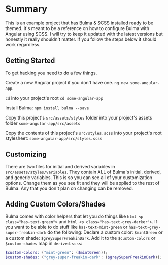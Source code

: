 # Summary

This is an example project that has Bulma & SCSS installed ready to be themed.  It's meant to be a reference on how to configure Bulma with Angular using SCSS.
I will try to keep it updated with the latest versions but honestly it really shouldn't matter.  If you follow the steps below it should work regardless.

## Getting Started

To get hacking you need to do a few things.

Create a new Angular project if you don't have one.  `ng new some-angular-app`.

`cd` into your project's root `cd some-angular-app`

Install Bulma: `npm install bulma --save`

Copy this project's `src/assets/styles` folder into your project's assets folder `some-angular-app/src/assets`

Copy the contents of this project's `src/styles.scss` into your project's root stylesheet: `some-angular-app/src/styles.scss`

## Customizing

There are two files for initial and derived variables in `src/assets/styles/variables`.  They contain ALL of Bulma's initial, derived, and generic variables.
This is so you can see all of your customization options.  Change them as you see fit and they will be applied to the rest of Bulma.
Any that you don't plan on changing can be removed.

## Adding Custom Colors/Shades
Bulma comes with color helpers that let you do things like `html <p class="has-text-green">` and `html <p class="has-text-grey-darker">`.
If you want to be able to do stuff like `has-text-mint-green` or `has-text-grey-super-freakin-dark` do the following:
Declare a custom color: `$mintGreen` or a custom shade: `$greySuperFreakinDark`.
Add it to the `$custom-colors` or `$custom-shades` map in `derived.scss`:
```scss
$custom-colors: ("mint-green": ($mintGreen));
$custom-shades: ("grey-super-freakin-dark": ($greySuperFreakinDark));
```